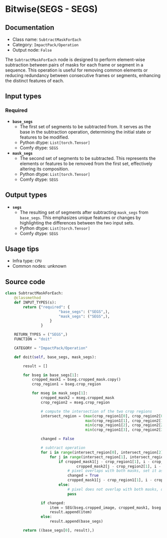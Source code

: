 # Bitwise(SEGS - SEGS)
## Documentation
- Class name: `SubtractMaskForEach`
- Category: `ImpactPack/Operation`
- Output node: `False`

The `SubtractMaskForEach` node is designed to perform element-wise subtraction between pairs of masks for each frame or segment in a sequence. This operation is useful for removing common elements or reducing redundancy between consecutive frames or segments, enhancing the distinct features of each.
## Input types
### Required
- **`base_segs`**
    - The first set of segments to be subtracted from. It serves as the base in the subtraction operation, determining the initial state or features to be modified.
    - Python dtype: `List[torch.Tensor]`
    - Comfy dtype: `SEGS`
- **`mask_segs`**
    - The second set of segments to be subtracted. This represents the elements or features to be removed from the first set, effectively altering its composition.
    - Python dtype: `List[torch.Tensor]`
    - Comfy dtype: `SEGS`
## Output types
- **`segs`**
    - The resulting set of segments after subtracting `mask_segs` from `base_segs`. This emphasizes unique features or changes by highlighting the differences between the two input sets.
    - Python dtype: `List[torch.Tensor]`
    - Comfy dtype: `SEGS`
## Usage tips
- Infra type: `CPU`
- Common nodes: unknown


## Source code
```python
class SubtractMaskForEach:
    @classmethod
    def INPUT_TYPES(s):
        return {"required": {
                        "base_segs": ("SEGS",),
                        "mask_segs": ("SEGS",),
                    }
                }

    RETURN_TYPES = ("SEGS",)
    FUNCTION = "doit"

    CATEGORY = "ImpactPack/Operation"

    def doit(self, base_segs, mask_segs):

        result = []

        for bseg in base_segs[1]:
            cropped_mask1 = bseg.cropped_mask.copy()
            crop_region1 = bseg.crop_region

            for mseg in mask_segs[1]:
                cropped_mask2 = mseg.cropped_mask
                crop_region2 = mseg.crop_region

                # compute the intersection of the two crop regions
                intersect_region = (max(crop_region1[0], crop_region2[0]),
                                    max(crop_region1[1], crop_region2[1]),
                                    min(crop_region1[2], crop_region2[2]),
                                    min(crop_region1[3], crop_region2[3]))

                changed = False

                # subtract operation
                for i in range(intersect_region[0], intersect_region[2]):
                    for j in range(intersect_region[1], intersect_region[3]):
                        if cropped_mask1[j - crop_region1[1], i - crop_region1[0]] == 1 and \
                                cropped_mask2[j - crop_region2[1], i - crop_region2[0]] == 1:
                            # pixel overlaps with both masks, set it as 0
                            changed = True
                            cropped_mask1[j - crop_region1[1], i - crop_region1[0]] = 0
                        else:
                            # pixel does not overlap with both masks, don't care
                            pass

                if changed:
                    item = SEG(bseg.cropped_image, cropped_mask1, bseg.confidence, bseg.crop_region, bseg.bbox, bseg.label, None)
                    result.append(item)
                else:
                    result.append(base_segs)

        return ((base_segs[0], result),)

```
